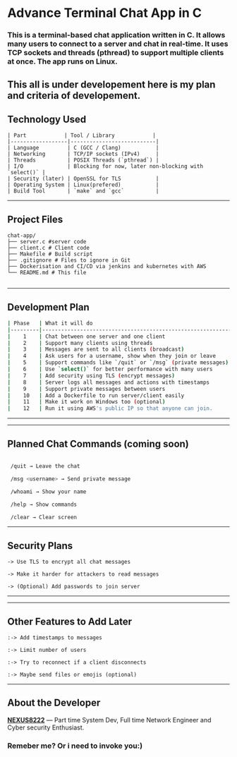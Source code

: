 # Advance Terminal Chat App in C

### This is a terminal-based chat application written in C. It allows many users to connect to a server and chat in real-time. It uses TCP sockets and threads (pthread) to support multiple clients at once. The app runs on Linux.
This all is under developement here is my plan and criteria of developement.
---

## Technology Used
```
| Part            | Tool / Library            |
|------------------|---------------------------|
| Language         | C (GCC / Clang)           |
| Networking       | TCP/IP sockets (IPv4)     |
| Threads          | POSIX Threads (`pthread`) |
| I/O              | Blocking for now, later non-blocking with `select()` |
| Security (later) | OpenSSL for TLS           |
| Operating System | Linux(prefered)           |
| Build Tool       | `make` and `gcc`          |
```
---

##  Project Files

```
chat-app/
├── server.c #server code
├── client.c # Client code
├── Makefile # Build script
├── .gitignore # Files to ignore in Git
├── Dockerisation and CI/CD via jenkins and kubernetes with AWS
└── README.md # This file


```
---

## Development Plan

```bash
| Phase   | What it will do                                                   |
|---------|-------------------------------------------------------------------|
|    1    | Chat between one server and one client                            |
|    2    | Support many clients using threads                                |
|    3    | Messages are sent to all clients (broadcast)                      |
|    4    | Ask users for a username, show when they join or leave            
|    5    | Support commands like `/quit` or `/msg` (private messages)        |
|    6    | Use `select()` for better performance with many users             |
|    7    | Add security using TLS (encrypt messages)                         |
|    8    | Server logs all messages and actions with timestamps              |
|    9    | Support private messages between users                            |
|    10   | Add a Dockerfile to run server/client easily                      |
|    11   | Make it work on Windows too (optional)                            |
|    12   | Run it using AWS's public IP so that anyone can join.             |
```

---


---


##  Planned Chat Commands (coming soon)

   ```bash

    /quit → Leave the chat

    /msg <username> → Send private message

    /whoami → Show your name

    /help → Show commands

    /clear → Clear screen
```

---

## Security Plans

    -> Use TLS to encrypt all chat messages

    -> Make it harder for attackers to read messages

    -> (Optional) Add passwords to join server

---
---
## Other Features to Add Later

    :-> Add timestamps to messages

    :-> Limit number of users

    :-> Try to reconnect if a client disconnects

    :-> Maybe send files or emojis (optional)
---


##  About the Developer

**[NEXUS8222](https://github.com/nexus8222)** — Part time System Dev, Full time Network Engineer and Cyber security Enthusiast.  

### Remeber me? Or i need to invoke you:)

